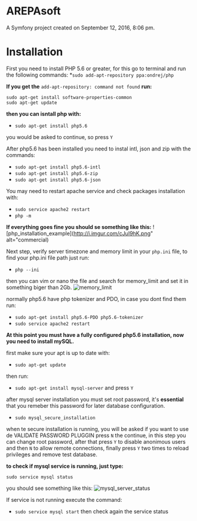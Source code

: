 AREPAsoft
=========

A Symfony project created on September 12, 2016, 8:06 pm.

Installation
============

First you need to install PHP 5.6 or greater, for this go to terminal and run the following commands:
*```sudo add-apt-repository ppa:ondrej/php```

__If you get the__ ```add-apt-repository: command not found``` __run:__

    sudo apt-get install software-properties-common
    sudo apt-get update
__then you can isntall php with:__

* ```sudo apt-get install php5.6```

you would be asked to continue, so press ```Y```

After php5.6 has been installed you need to instal intl, json and zip with the commands:

* ```sudo apt-get install php5.6-intl```
* ```sudo apt-get install php5.6-zip```
* ```sudo apt-get install php5.6-json```

You may need to restart apache service and check packages installation with:

* ```sudo service apache2 restart```
* ```php -m```

__If everything goes fine you should se something like this:__
![php_installation_example](http://i.imgur.com/cJuI9hK.png" alt="commercial)

Next step, verify server timezone and memory limit in your ```php.ini``` file, to find your php.ini file path just run:

* ```php --ini```

then you can vim or nano the file and search for memory_limit and set it in something biger than 2Gb.
![memory_limit](http://i.imgur.com/1XzGR5L.png)

normally php5.6 have php tokenizer and PDO, in case you dont find them run:

* ```sudo apt-get install php5.6-PDO php5.6-tokenizer```
* ```sudo service apache2 restart```

__At this point you must have a fully configured php5.6 installation, now you need to install mySQL.__

first make sure your apt is up to date with:

* ```sudo apt-get update```

then run:

* ```sudo apt-get install mysql-server``` and press ```Y```

after mysql server installation you must set root password, it's __essential__ that you remeber this password for later database configuration. 

* ```sudo mysql_secure_installation```

when te secure installation is running, you will be asked if you want to use de VALIDATE PASSWORD PLUGGIN press ```N``` the continue, in this step you can change root password, after that press ```Y``` to disable anonimous users and then ```N``` to allow remote connections, finally press ```Y``` two times to reload privileges and remove test database.

__to check if mysql service is running, just type:__

```sudo service mysql status```

you should see something like this:
![mysql_server_status](http://i.imgur.com/5WJ0gEy.png)

If service is not running execute the command:

* ```sudo service mysql start``` 
then check again the service status
